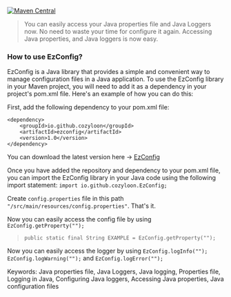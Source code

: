 [![Maven Central](https://img.shields.io/maven-central/v/io.github.cozyloon/ezconfig.svg?label=Maven%20Central)](https://search.maven.org/search?q=g:%22io.github.cozyloon%22%20AND%20a:%22ezconfig%22)


>You can easily access your Java properties file and Java Loggers now.
>No need to waste your time for configure it again.
>Accessing Java properties, and Java loggers is now easy.

### How to use EzConfig?

EzConfig is a Java library that provides a simple and convenient way to manage configuration files in a Java application. To use the EzConfig library in your Maven project, you will need to add it as a dependency in your project's pom.xml file. Here's an example of how you can do this:

First, add the following dependency to your pom.xml file:

```
<dependency>
    <groupId>io.github.cozyloon</groupId>
    <artifactId>ezconfig</artifactId>
    <version>1.0</version>
</dependency>
```
You can download the latest version here -> [EzConfig](https://mvnrepository.com/artifact/io.github.cozyloon/ezconfig)

Once you have added the repository and dependency to your pom.xml file, you can import the EzConfig library in your Java code using the following import statement:
`import io.github.cozyloon.EzConfig;`

Create `config.properties` file in this path `"/src/main/resources/config.properties"`. That's it. 

Now you can easily access the config file by using `EzConfig.getProperty("");`

>`public static final String EXAMPLE = EzConfig.getProperty("");`

Now you can easily access the logger by using `EzConfig.logInfo("");` `EzConfig.logWarning("");` and `EzConfig.logError("");`



Keywords:
Java properties file,
Java Loggers,
Java logging,
Properties file,
Logging in Java,
Configuring Java loggers,
Accessing Java properties,
Java configuration files
